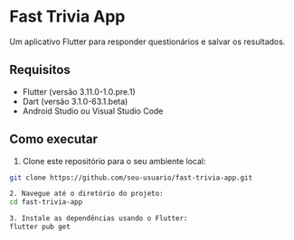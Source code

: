 # Fast Trivia App

Um aplicativo Flutter para responder questionários e salvar os resultados.

## Requisitos

- Flutter (versão 3.11.0-1.0.pre.1)
- Dart (versão 3.1.0-63.1.beta)
- Android Studio ou Visual Studio Code

## Como executar

1. Clone este repositório para o seu ambiente local:

```bash
git clone https://github.com/seu-usuario/fast-trivia-app.git

2. Navegue até o diretório do projeto:
cd fast-trivia-app

3. Instale as dependências usando o Flutter:
flutter pub get

